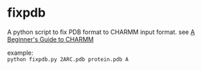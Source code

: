 # fixpdb
A python script to fix PDB format to CHARMM input format.
see [A Beginner's Guide to CHARMM](../ref/A_Beginner_s_Guide_to_CHARMM.pdf)

example:        
    ```
        python fixpdb.py 2ARC.pdb protein.pdb A
    ```
